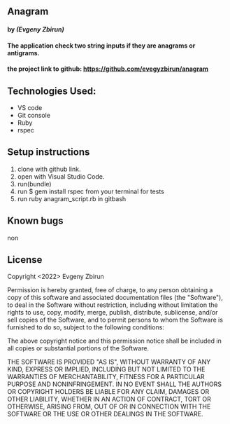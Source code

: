 ## Anagram

#### by _**(Evgeny Zbirun)**_

#### The application check two string inputs if they are anagrams or antigrams.



#### the project link to github: https://github.com/evegyzbirun/anagram

## Technologies Used:
* VS code
* Git console
* Ruby
* rspec

## Setup instructions

1. clone with github link.
2. open with Visual Studio Code.
3. run(bundle)
4. run $ gem install rspec from your terminal for tests
5. run ruby anagram_script.rb in gitbash
 



## Known bugs
 non

## License

Copyright <2022> Evgeny Zbirun

Permission is hereby granted, free of charge, to any person obtaining a copy of this software and associated documentation files (the "Software"), to deal in the Software without restriction, including without limitation the rights to use, copy, modify, merge, publish, distribute, sublicense, and/or sell copies of the Software, and to permit persons to whom the Software is furnished to do so, subject to the following conditions:

The above copyright notice and this permission notice shall be included in all copies or substantial portions of the Software.

THE SOFTWARE IS PROVIDED "AS IS", WITHOUT WARRANTY OF ANY KIND, EXPRESS OR IMPLIED, INCLUDING BUT NOT LIMITED TO THE WARRANTIES OF MERCHANTABILITY, FITNESS FOR A PARTICULAR PURPOSE AND NONINFRINGEMENT. IN NO EVENT SHALL THE AUTHORS OR COPYRIGHT HOLDERS BE LIABLE FOR ANY CLAIM, DAMAGES OR OTHER LIABILITY, WHETHER IN AN ACTION OF CONTRACT, TORT OR OTHERWISE, ARISING FROM, OUT OF OR IN CONNECTION WITH THE SOFTWARE OR THE USE OR OTHER DEALINGS IN THE SOFTWARE.
